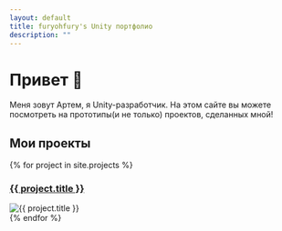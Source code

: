 ```yaml
---
layout: default
title: furyohfury's Unity портфолио
description: ""
---
```


# Привет 👋
Меня зовут Артем, я Unity-разработчик.
На этом сайте вы можете посмотреть на прототипы(и не только) проектов, сделанных мной!

## Мои проекты  
<div class="game-grid">
{% for project in site.projects %}
  <div class="game-card">
    <h3><a href="{{ project.url | relative_url }}">{{ project.title }}</a></h3>
    <img src="{{ project.image | relative_url }}" alt="{{ project.title }}" class="project-image">
  </div>
{% endfor %}
</div>
